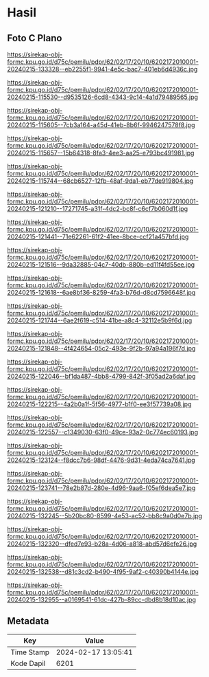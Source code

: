 # Hasil

## Foto C Plano

https://sirekap-obj-formc.kpu.go.id/d75c/pemilu/pdpr/62/02/17/20/10/6202172010001-20240215-133328--eb2255f1-9941-4e5c-bac7-401eb6d4936c.jpg

https://sirekap-obj-formc.kpu.go.id/d75c/pemilu/pdpr/62/02/17/20/10/6202172010001-20240215-115530--d9535126-6cd8-4343-9c14-4a1d79489565.jpg

https://sirekap-obj-formc.kpu.go.id/d75c/pemilu/pdpr/62/02/17/20/10/6202172010001-20240215-115605--7cb3a164-a45d-41eb-8b6f-9946247578f8.jpg

https://sirekap-obj-formc.kpu.go.id/d75c/pemilu/pdpr/62/02/17/20/10/6202172010001-20240215-115657--15b64318-8fa3-4ee3-aa25-e793bc491981.jpg

https://sirekap-obj-formc.kpu.go.id/d75c/pemilu/pdpr/62/02/17/20/10/6202172010001-20240215-115744--68cb6527-12fb-48af-9da1-eb77de919804.jpg

https://sirekap-obj-formc.kpu.go.id/d75c/pemilu/pdpr/62/02/17/20/10/6202172010001-20240215-121210--17271745-a31f-4dc2-bc8f-c6cf7b060d1f.jpg

https://sirekap-obj-formc.kpu.go.id/d75c/pemilu/pdpr/62/02/17/20/10/6202172010001-20240215-121441--71e62261-61f2-41ee-8bce-ccf21a457bfd.jpg

https://sirekap-obj-formc.kpu.go.id/d75c/pemilu/pdpr/62/02/17/20/10/6202172010001-20240215-121516--9da32885-04c7-40db-880b-ed11f4fd55ee.jpg

https://sirekap-obj-formc.kpu.go.id/d75c/pemilu/pdpr/62/02/17/20/10/6202172010001-20240215-121618--6ae8bf36-8259-4fa3-b76d-d8cd7596648f.jpg

https://sirekap-obj-formc.kpu.go.id/d75c/pemilu/pdpr/62/02/17/20/10/6202172010001-20240215-121744--6ae2f619-c514-41be-a8c4-32112e5b9f6d.jpg

https://sirekap-obj-formc.kpu.go.id/d75c/pemilu/pdpr/62/02/17/20/10/6202172010001-20240215-121848--4f424654-05c2-493e-9f2b-97a94a196f7d.jpg

https://sirekap-obj-formc.kpu.go.id/d75c/pemilu/pdpr/62/02/17/20/10/6202172010001-20240215-122046--bf1da487-4bb8-4799-842f-3f05ad2a6daf.jpg

https://sirekap-obj-formc.kpu.go.id/d75c/pemilu/pdpr/62/02/17/20/10/6202172010001-20240215-122215--4a2b0a1f-5f56-4977-b1f0-ee3f57739a08.jpg

https://sirekap-obj-formc.kpu.go.id/d75c/pemilu/pdpr/62/02/17/20/10/6202172010001-20240215-122557--c1349030-63f0-49ce-93a2-0c774ec60193.jpg

https://sirekap-obj-formc.kpu.go.id/d75c/pemilu/pdpr/62/02/17/20/10/6202172010001-20240215-123124--f8dcc7b6-98df-4476-9d31-4eda74ca7641.jpg

https://sirekap-obj-formc.kpu.go.id/d75c/pemilu/pdpr/62/02/17/20/10/6202172010001-20240215-123741--78e2b87d-280e-4d96-9aa6-f05ef6dea5e7.jpg

https://sirekap-obj-formc.kpu.go.id/d75c/pemilu/pdpr/62/02/17/20/10/6202172010001-20240215-132245--5b20bc80-8599-4e53-ac52-bb8c9a0d0e7b.jpg

https://sirekap-obj-formc.kpu.go.id/d75c/pemilu/pdpr/62/02/17/20/10/6202172010001-20240215-132320--dfed7e93-b28a-4d06-a818-abd57d6efe26.jpg

https://sirekap-obj-formc.kpu.go.id/d75c/pemilu/pdpr/62/02/17/20/10/6202172010001-20240215-132538--d81c3cd2-b490-4f95-9af2-c40390b4144e.jpg

https://sirekap-obj-formc.kpu.go.id/d75c/pemilu/pdpr/62/02/17/20/10/6202172010001-20240215-132955--a0169541-61dc-427b-89cc-dbd8b18d10ac.jpg


## Metadata

| Key        | Value               |
| ---------- | ------------------- |
| Time Stamp | 2024-02-17 13:05:41 |
| Kode Dapil | 6201                |



